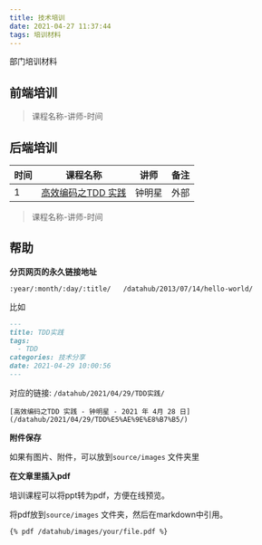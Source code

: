 ```yaml
---
title: 技术培训
date: 2021-04-27 11:37:44
tags: 培训材料
---
```


部门培训材料

## 前端培训

>课程名称-讲师-时间

## 后端培训

| 时间 | 课程名称 | 讲师 | 备注 |
| ---- | -------- | ---- | -------- |
|   1   |    [高效编码之TDD 实践](/datahub/2021/04/29/TDD%E5%AE%9E%E8%B7%B5/)     |   钟明星   |    外部      |


>课程名称-讲师-时间


## 帮助


**分页网页的永久链接地址**

    :year/:month/:day/:title/	/datahub/2013/07/14/hello-world/

比如

```markdown
---
title: TDD实践
tags:
  - TDD
categories: 技术分享
date: 2021-04-29 10:00:56
---
```

对应的链接: `/datahub/2021/04/29/TDD实践/`

    [高效编码之TDD 实践 - 钟明星 - 2021 年 4月 28 日](/datahub/2021/04/29/TDD%E5%AE%9E%E8%B7%B5/)

**附件保存**

如果有图片、附件，可以放到`source/images` 文件夹里

**在文章里插入pdf**

培训课程可以将ppt转为pdf，方便在线预览。

将pdf放到`source/images` 文件夹，然后在markdown中引用。

```markdown
{% pdf /datahub/images/your/file.pdf %}
``` 